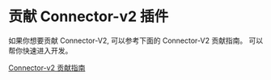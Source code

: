 # 贡献 Connector-v2 插件

如果你想要贡献 Connector-V2, 可以参考下面的 Connector-V2 贡献指南。 可以帮你快速进入开发。

[Connector-v2 贡献指南](https://github.com/apache/seatunnel/blob/dev/seatunnel-connectors-v2/README.md)
